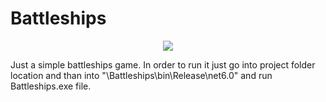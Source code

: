 # Battleships
<p align="center">
  <img src="https://i.imgur.com/99JToKI.png" />
</p>
Just a simple battleships game.
In order to run it just go into project folder location and than into "\Battleships\bin\Release\net6.0" and run Battleships.exe file.
